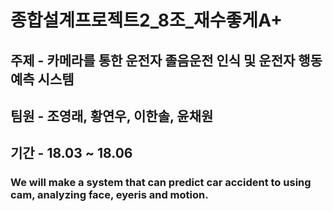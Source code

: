 # 종합설계프로젝트2_8조_재수좋게A+
## 주제 - 카메라를 통한 운전자 졸음운전 인식 및 운전자 행동 예측 시스템
## 팀원 - 조영래, 황연우, 이한솔, 윤채원
## 기간 - 18.03 ~ 18.06
### We will make a system that can predict car accident to using cam, analyzing face, eyeris and motion. 
